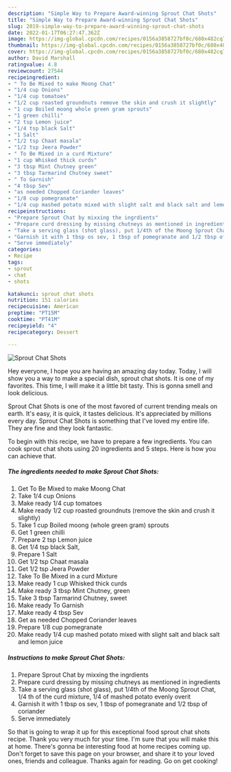 ```yaml
---
description: "Simple Way to Prepare Award-winning Sprout Chat Shots"
title: "Simple Way to Prepare Award-winning Sprout Chat Shots"
slug: 2019-simple-way-to-prepare-award-winning-sprout-chat-shots
date: 2022-01-17T06:27:47.362Z
image: https://img-global.cpcdn.com/recipes/0156a3858727bf0c/680x482cq70/sprout-chat-shots-recipe-main-photo.jpg
thumbnail: https://img-global.cpcdn.com/recipes/0156a3858727bf0c/680x482cq70/sprout-chat-shots-recipe-main-photo.jpg
cover: https://img-global.cpcdn.com/recipes/0156a3858727bf0c/680x482cq70/sprout-chat-shots-recipe-main-photo.jpg
author: David Marshall
ratingvalue: 4.8
reviewcount: 27544
recipeingredient:
- " To Be Mixed to make Moong Chat"
- "1/4 cup Onions"
- "1/4 cup tomatoes"
- "1/2 cup roasted groundnuts remove the skin and crush it slightly"
- "1 cup Boiled moong whole green gram sprouts"
- "1 green chilli"
- "2 tsp Lemon juice"
- "1/4 tsp black Salt"
- "1 Salt"
- "1/2 tsp Chaat masala"
- "1/2 tsp Jeera Powder"
- " To Be Mixed in a curd Mixture"
- "1 cup Whisked thick curds"
- "3 tbsp Mint Chutney green"
- "3 tbsp Tarmarind Chutney sweet"
- " To Garnish"
- "4 tbsp Sev"
- "as needed Chopped Coriander leaves"
- "1/8 cup pomegranate"
- "1/4 cup mashed potato mixed with slight salt and black salt and lemon juice"
recipeinstructions:
- "Prepare Sprout Chat by mixxing the ingrdients"
- "Prepare curd dressing by missing chutneys as mentioned in ingredients"
- "Take a serving glass (shot glass), put 1/4th of the Moong Sprout Chat, 1/4 th of the curd mixture, 1/4 of mashed potato evenly overit"
- "Garnish it with 1 tbsp os sev, 1 tbsp of pomegranate and 1/2 tbsp of coriander"
- "Serve immediately"
categories:
- Recipe
tags:
- sprout
- chat
- shots

katakunci: sprout chat shots 
nutrition: 151 calories
recipecuisine: American
preptime: "PT15M"
cooktime: "PT41M"
recipeyield: "4"
recipecategory: Dessert

---
```



![Sprout Chat Shots](https://img-global.cpcdn.com/recipes/0156a3858727bf0c/680x482cq70/sprout-chat-shots-recipe-main-photo.jpg)

Hey everyone, I hope you are having an amazing day today. Today, I will show you a way to make a special dish, sprout chat shots. It is one of my favorites. This time, I will make it a little bit tasty. This is gonna smell and look delicious.



Sprout Chat Shots is one of the most favored of current trending meals on earth. It's easy, it is quick, it tastes delicious. It's appreciated by millions every day. Sprout Chat Shots is something that I've loved my entire life. They are fine and they look fantastic.


To begin with this recipe, we have to prepare a few ingredients. You can cook sprout chat shots using 20 ingredients and 5 steps. Here is how you can achieve that.

<!--inarticleads1-->

##### The ingredients needed to make Sprout Chat Shots:

1. Get  To Be Mixed to make Moong Chat
1. Take 1/4 cup Onions
1. Make ready 1/4 cup tomatoes
1. Make ready 1/2 cup roasted groundnuts (remove the skin and crush it slightly)
1. Take 1 cup Boiled moong (whole green gram) sprouts
1. Get 1 green chilli
1. Prepare 2 tsp Lemon juice
1. Get 1/4 tsp black Salt,
1. Prepare 1 Salt
1. Get 1/2 tsp Chaat masala
1. Get 1/2 tsp Jeera Powder
1. Take  To Be Mixed in a curd Mixture
1. Make ready 1 cup Whisked thick curds
1. Make ready 3 tbsp Mint Chutney, green
1. Take 3 tbsp Tarmarind Chutney, sweet
1. Make ready  To Garnish
1. Make ready 4 tbsp Sev
1. Get as needed Chopped Coriander leaves
1. Prepare 1/8 cup pomegranate
1. Make ready 1/4 cup mashed potato mixed with slight salt and black salt and lemon juice




<!--inarticleads2-->

##### Instructions to make Sprout Chat Shots:

1. Prepare Sprout Chat by mixxing the ingrdients
1. Prepare curd dressing by missing chutneys as mentioned in ingredients
1. Take a serving glass (shot glass), put 1/4th of the Moong Sprout Chat, 1/4 th of the curd mixture, 1/4 of mashed potato evenly overit
1. Garnish it with 1 tbsp os sev, 1 tbsp of pomegranate and 1/2 tbsp of coriander
1. Serve immediately




So that is going to wrap it up for this exceptional food sprout chat shots recipe. Thank you very much for your time. I'm sure that you will make this at home. There's gonna be interesting food at home recipes coming up. Don't forget to save this page on your browser, and share it to your loved ones, friends and colleague. Thanks again for reading. Go on get cooking!
